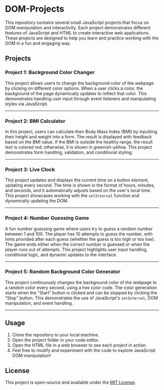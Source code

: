 # DOM-Projects

This repository contains several small JavaScript projects that focus on DOM manipulation and interactivity. Each project demonstrates different features of JavaScript and HTML to create interactive web applications. These projects are designed to help you learn and practice working with the DOM in a fun and engaging way.

## Projects

### Project 1: Background Color Changer

This project allows users to change the background color of the webpage by clicking on different color options. When a user clicks a color, the background of the page dynamically updates to reflect that color. This demonstrates handling user input through event listeners and manipulating styles via JavaScript.

---

### Project 2: BMI Calculator

In this project, users can calculate their Body Mass Index (BMI) by inputting their height and weight into a form. The result is displayed with feedback based on the BMI value. If the BMI is outside the healthy range, the result text is colored red; otherwise, it is shown in greenish-yellow. This project demonstrates form handling, validation, and conditional styling.

---

### Project 3: Live Clock

This project updates and displays the current time on a button element, updating every second. The time is shown in the format of hours, minutes, and seconds, and it automatically adjusts based on the user's local time. This project showcases working with the `setInterval` function and dynamically updating the DOM.

---

### Project 4: Number Guessing Game

A fun number guessing game where users try to guess a random number between 1 and 100. The player has 10 attempts to guess the number, with hints provided after each guess (whether the guess is too high or too low). The game ends either when the correct number is guessed or when the player runs out of attempts. This project highlights user input handling, conditional logic, and dynamic updates to the interface.

---

### Project 5: Random Background Color Generator

This project continuously changes the background color of the webpage to a random color every second, using a hex color code. The color generation starts when the "Start" button is clicked and can be stopped by clicking the "Stop" button. This demonstrates the use of JavaScript's `setInterval`, DOM manipulation, and event handling.

---

## Usage

1. Clone the repository to your local machine.
2. Open the project folder in your code editor.
3. Open the HTML file in a web browser to see each project in action.
4. Feel free to modify and experiment with the code to explore JavaScript DOM manipulation!

## License

This project is open-source and available under the [MIT License](LICENSE).
